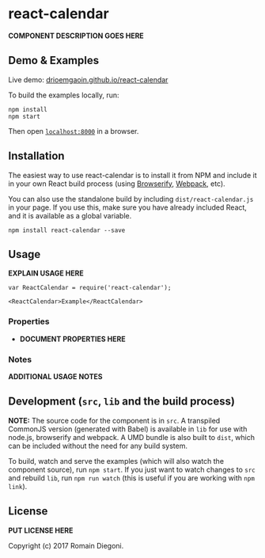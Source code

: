 # react-calendar

__COMPONENT DESCRIPTION GOES HERE__


## Demo & Examples

Live demo: [drioemgaoin.github.io/react-calendar](http://drioemgaoin.github.io/react-calendar/)

To build the examples locally, run:

```
npm install
npm start
```

Then open [`localhost:8000`](http://localhost:8000) in a browser.


## Installation

The easiest way to use react-calendar is to install it from NPM and include it in your own React build process (using [Browserify](http://browserify.org), [Webpack](http://webpack.github.io/), etc).

You can also use the standalone build by including `dist/react-calendar.js` in your page. If you use this, make sure you have already included React, and it is available as a global variable.

```
npm install react-calendar --save
```


## Usage

__EXPLAIN USAGE HERE__

```
var ReactCalendar = require('react-calendar');

<ReactCalendar>Example</ReactCalendar>
```

### Properties

* __DOCUMENT PROPERTIES HERE__

### Notes

__ADDITIONAL USAGE NOTES__


## Development (`src`, `lib` and the build process)

**NOTE:** The source code for the component is in `src`. A transpiled CommonJS version (generated with Babel) is available in `lib` for use with node.js, browserify and webpack. A UMD bundle is also built to `dist`, which can be included without the need for any build system.

To build, watch and serve the examples (which will also watch the component source), run `npm start`. If you just want to watch changes to `src` and rebuild `lib`, run `npm run watch` (this is useful if you are working with `npm link`).

## License

__PUT LICENSE HERE__

Copyright (c) 2017 Romain Diegoni.

